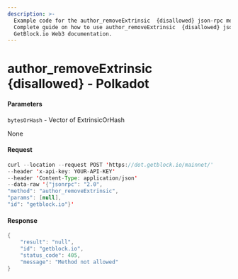 ```yaml
---
description: >-
  Example code for the author_removeExtrinsic  {disallowed} json-rpc method.
  Сomplete guide on how to use author_removeExtrinsic  {disallowed} json-rpc in
  GetBlock.io Web3 documentation.
---
```


# author\_removeExtrinsic {disallowed} - Polkadot

#### Parameters

`bytesOrHash` - Vector of ExtrinsicOrHash

None

#### Request

```java
curl --location --request POST 'https://dot.getblock.io/mainnet/' 
--header 'x-api-key: YOUR-API-KEY' 
--header 'Content-Type: application/json' 
--data-raw '{"jsonrpc": "2.0",
"method": "author_removeExtrinsic",
"params": [null],
"id": "getblock.io"}'
```

#### Response

```java
{
    "result": "null",
    "id": "getblock.io",
    "status_code": 405,
    "message": "Method not allowed"
}
```
